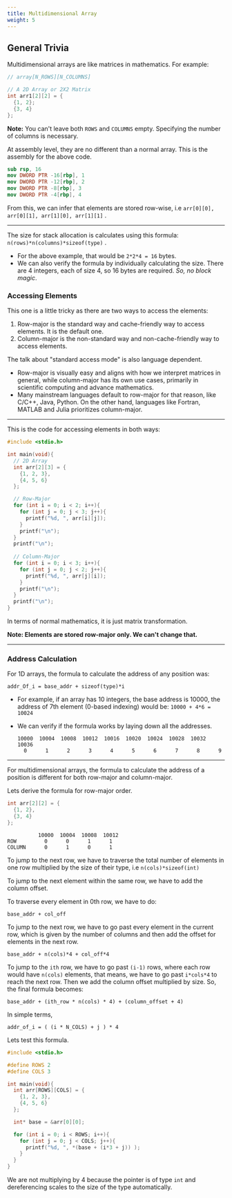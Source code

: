 ```yaml
---
title: Multidimensional Array
weight: 5
---
```


## General Trivia

Multidimensional arrays are like matrices in mathematics. For example:

```c
// array[N_ROWS][N_COLUMNS]

// A 2D Array or 2X2 Matrix
int arr1[2][2] = {
  {1, 2};
  {3, 4}
};
```

**Note:** You can't leave both `ROWS` and `COLUMNS` empty. Specifying the number of columns is necessary.

At assembly level, they are no different than a normal array. This is the assembly for the above code.

```nasm
sub	rsp, 16
mov	DWORD PTR -16[rbp], 1
mov	DWORD PTR -12[rbp], 2
mov	DWORD PTR -8[rbp], 3
mov	DWORD PTR -4[rbp], 4
```

From this, we can infer that elements are stored row-wise, i.e `arr[0][0], arr[0][1], arr[1][0], arr[1][1]` .

***

The size for stack allocation is calculates using this formula: `n(rows)*n(columns)*sizeof(type)` .

* For the above example, that would be `2*2*4 = 16` bytes.
* We can also verify the formula by individually calculating the size. There are 4 integers, each of size 4, so 16 bytes are required. _So, no block magic_.

### Accessing Elements

This one is a little tricky as there are two ways to access the elements:

1. Row-major is the standard way and cache-friendly way to access elements. It is the default one.
2. Column-major is the non-standard way and non-cache-friendly way to access elements.

The talk about "standard access mode" is also language dependent.

* Row-major is visually easy and aligns with how we interpret matrices in general, while column-major has its own use cases, primarily in scientific computing and advance mathematics.
* Many mainstream languages default to row-major for that reason, like C/C++, Java, Python. On the other hand, languages like Fortran, MATLAB and Julia prioritizes column-major.

***

This is the code for accessing elements in both ways:

```c
#include <stdio.h>

int main(void){
  // 2D Array
  int arr[2][3] = {
    {1, 2, 3},
    {4, 5, 6}
  };

  // Row-Major
  for (int i = 0; i < 2; i++){
    for (int j = 0; j < 3; j++){
      printf("%d, ", arr[i][j]);
    }
    printf("\n");
  }
  printf("\n");
  
  // Column-Major
  for (int i = 0; i < 3; i++){
    for (int j = 0; j < 2; j++){
      printf("%d, ", arr[j][i]);
    }
    printf("\n");
  }
  printf("\n");
}
```

In terms of normal mathematics, it is just matrix transformation.

**Note: Elements are stored row-major only. We can't change that.**

***

### Address Calculation

For 1D arrays, the formula to calculate the address of any position was:

```
addr_Of_i = base_addr + sizeof(type)*i
```

* For example, if an array has 10 integers, the base address is 10000, the address of 7th element (0-based indexing) would be: `10000 + 4*6 = 10024`&#x20;
*   We can verify if the formula works by laying down all the addresses.&#x20;

    ```
    10000  10004  10008  10012  10016  10020  10024  10028  10032  10036
      0      1      2      3      4      5      6      7      8      9
    ```

***

For multidimensional arrays, the formula to calculate the address of a position is different for both row-major and column-major.

Lets derive the formula for row-major order.

```c
int arr[2][2] = {
  {1, 2},
  {3, 4}
};
```

```
          10000  10004  10008  10012
ROW         0      0      1      1
COLUMN      0      1      0      1
```

To jump to the next row, we have to traverse the total number of elements in one row multiplied by the size of their type, i.e `n(cols)*sizeof(int)`&#x20;

To jump to the next element within the same row, we have to add the column offset.

To traverse every element in 0th row, we have to do:

```
base_addr + col_off
```

To jump to the next row, we have to go past every element in the current row, which is given by the number of columns and then add the offset for elements in the next row.

```
base_addr + n(cols)*4 + col_off*4
```

To jump to the `ith` row, we have to go past `(i-1)` rows, where each row would have `n(cols)` elements, that means, we have to go past `i*cols*4` to reach the next row. Then we add the column offset multiplied by size. So, the final formula becomes:

```
base_addr + (ith_row * n(cols) * 4) + (column_offset + 4)
```

In simple terms,

```
addr_of_i = ( (i * N_COLS) + j ) * 4
```

Lets test this formula.

```c
#include <stdio.h>

#define ROWS 2
#define COLS 3

int main(void){
  int arr[ROWS][COLS] = {
    {1, 2, 3},
    {4, 5, 6}
  };

  int* base = &arr[0][0];

  for (int i = 0; i < ROWS; i++){
    for (int j = 0; j < COLS; j++){
      printf("%d, ", *(base + (i*3 + j)) );
    }
  }
}
```

We are not multiplying by 4 because the pointer is of type `int` and dereferencing scales to the size of the type automatically.

